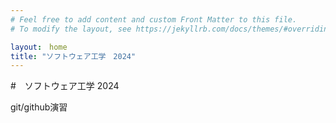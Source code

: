 ```yaml
---
# Feel free to add content and custom Front Matter to this file.
# To modify the layout, see https://jekyllrb.com/docs/themes/#overriding-theme-defaults

layout:　home
title: "ソフトウェア工学　2024"
---
```


#　ソフトウェア工学 2024

git/github演習
